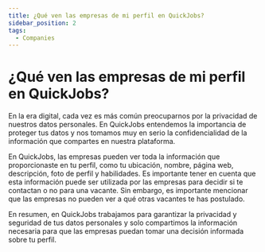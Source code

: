 ```yaml
---
title: ¿Qué ven las empresas de mi perfil en QuickJobs?
sidebar_position: 2
tags:
  - Companies
---
```


# ¿Qué ven las empresas de mi perfil en QuickJobs?

En la era digital, cada vez es más común preocuparnos por la privacidad de nuestros datos personales. En QuickJobs entendemos la importancia de proteger tus datos y nos tomamos muy en serio la confidencialidad de la información que compartes en nuestra plataforma.

En QuickJobs, las empresas pueden ver toda la información que proporcionaste en tu perfil, como tu ubicación, nombre, página web, descripción, foto de perfil y habilidades. Es importante tener en cuenta que esta información puede ser utilizada por las empresas para decidir si te contactan o no para una vacante. Sin embargo, es importante mencionar que las empresas no pueden ver a qué otras vacantes te has postulado.

En resumen, en QuickJobs trabajamos para garantizar la privacidad y seguridad de tus datos personales y solo compartimos la información necesaria para que las empresas puedan tomar una decisión informada sobre tu perfil.
